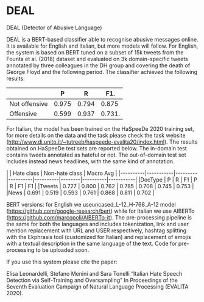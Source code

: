 # DEAL
DEAL (Detector of Abusive Language)

DEAL is a BERT-based classifier able to recognise abusive messages online. It is available for English and Italian, but more models will follow.
For English, the system is based on BERT tuned on a subset of 15k tweets from the Founta et al. (2018) dataset and evaluated on 3k domain-specific tweets annotated by three colleagues in the DH group and covering the death of George Floyd and the following period.
The classifier achieved the following results:

                     
|                |      P        |    R       |      F1.    |
|----------------|---------------|------------|-------------|
|Not offensive   |      0.975    |    0.794   |      0.875  |
|Offensive       |      0.599    |    0.937   |      0.731. |


For Italian, the model has been trained on the HaSpeeDe 2020 training set, for more details on the data and the task please check the task website (http://www.di.unito.it/~tutreeb/haspeede-evalita20/index.html).
The results obtained on HaSpeeDe test sets are reported below. The in-domain test contains tweets annotated as hateful or not. The out-of-domain test set includes instead news headlines, with the same kind of annotation.

|          |    Hate class                  |    Non-hate class            | Macro Avg |
|----------|-----------|---------|----------|----------|--------|----------|-----------|
|DocType   |    P      |  R      |  F1      |    P     |  R     |  F1      |     F1    |
|Tweets    |    0.727  |  0.800  |  0.762   |    0.785 |  0.708 |  0.745   |     0.753 |
|News      |    0.691  |  0.519  |  0.593   |    0.761 |  0.868 |  0.811   |     0.702 | 


BERT versions: for English we useuncased_L-12_H-768_A-12 model (https://github.com/google-research/bert) while for Italian we use AlBERTo (https://github.com/marcopoli/AlBERTo-it).
The pre-processing pipeline is the same for both the languages and includes tokenization, link and user mention replacement with URL and USER respectively, hashtag splitting with the Ekphrasis tool  (customized for Italian) and replacement of emojis with a textual description in the same language of the text. Code for pre-processing to be uploaded soon.

If you use this system please cite the paper:

Elisa Leonardelli, Stefano Menini and Sara Tonelli “Italian Hate Speech Detection via Self-Training and Oversampling”  In Proceedings of the Seventh Evaluation Campaign of Natural Language Processing  (EVALITA 2020). 
